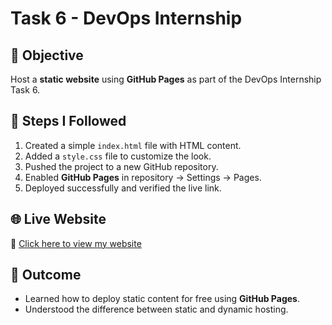 # Task 6 - DevOps Internship

## 📌 Objective
Host a **static website** using **GitHub Pages** as part of the DevOps Internship Task 6.

## 🚀 Steps I Followed
1. Created a simple `index.html` file with HTML content.  
2. Added a `style.css` file to customize the look.  
3. Pushed the project to a new GitHub repository.  
4. Enabled **GitHub Pages** in repository → Settings → Pages.  
5. Deployed successfully and verified the live link.

## 🌐 Live Website
🔗 [Click here to view my website](https://syedmujtaba2002.github.io/task6-static-website/)

## 🎯 Outcome
- Learned how to deploy static content for free using **GitHub Pages**.  
- Understood the difference between static and dynamic hosting.  
